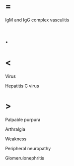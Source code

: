 # =

IgM and IgG complex vasculitis

# .

# <

Virus

Hepatitis C virus

# >

Palpable purpura

Arthralgia

Weakness

Peripheral neuropathy

Glomerulonephritis
